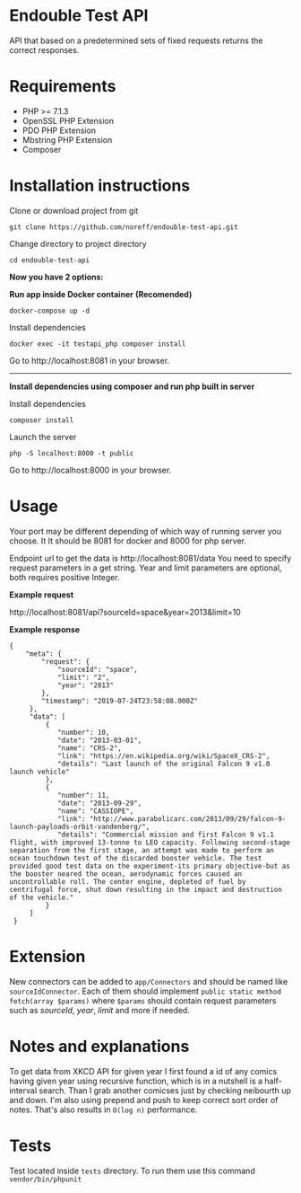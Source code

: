 # Endouble Test API

API that based on a predetermined sets of fixed requests returns the correct responses.

# Requirements

- PHP >= 7.1.3
- OpenSSL PHP Extension
- PDO PHP Extension
- Mbstring PHP Extension
- Composer

# Installation instructions

Clone or download project from git

`git clone https://github.com/noreff/endouble-test-api.git`

Change directory to project directory

`cd endouble-test-api`

**Now you have 2 options:**

**Run app inside Docker container** **(Recomended)**

`docker-compose up -d`

Install dependencies

`docker exec -it testapi_php composer install`

Go to http://localhost:8081 in your browser.

___

**Install dependencies using composer and run php built in server**

Install dependencies 

`composer install`

Launch the server

`php -S localhost:8000 -t public`

Go to http://localhost:8000 in your browser.



# Usage

Your port may be different depending of which way of running server you choose. It It should be 8081 for docker and 8000 for php server.

Endpoint url to get the data is http://localhost:8081/data
You need to specify request parameters in a get string. Year and limit parameters are optional, both requires positive Integer.


**Example request**

http://localhost:8081/api?sourceId=space&year=2013&limit=10

**Example response**

```
{
    "meta": {
        "request": {
            "sourceId": "space",
            "limit": "2",
            "year": "2013"
        },
        "timestamp": "2019-07-24T23:58:08.000Z"
     },
     "data": [
         {
            "number": 10,
            "date": "2013-03-01",
            "name": "CRS-2",
            "link": "https://en.wikipedia.org/wiki/SpaceX_CRS-2",
            "details": "Last launch of the original Falcon 9 v1.0 launch vehicle"
         },
         {
            "number": 11,
            "date": "2013-09-29",
            "name": "CASSIOPE",
            "link": "http://www.parabolicarc.com/2013/09/29/falcon-9-launch-payloads-orbit-vandenberg/",
            "details": "Commercial mission and first Falcon 9 v1.1 flight, with improved 13-tonne to LEO capacity. Following second-stage separation from the first stage, an attempt was made to perform an ocean touchdown test of the discarded booster vehicle. The test provided good test data on the experiment-its primary objective-but as the booster neared the ocean, aerodynamic forces caused an uncontrollable roll. The center engine, depleted of fuel by centrifugal force, shut down resulting in the impact and destruction of the vehicle."
         }
     ]
 }
 ```
 
 # Extension
 
New connectors can be added to `app/Connectors` and should be named like `sourceIdConnector`. Each of them should implement ```public static method fetch(array $params)``` where ```$params``` should contain request parameters such as *sourceId*, *year*, *limit* and more if needed.

# Notes and explanations

To get data from XKCD API for given year I first found a id of any comics having given year using recursive function, which is in a nutshell is a half-interval search. Than I grab another comicses just by checking neibourth up and down. I'm also using prepend and push to keep correct sort order of notes. That's also results in `O(log n)` performance.‎

# Tests

Test located inside `tests` directory. To run them use this command `vendor/bin/phpunit`

